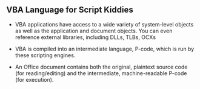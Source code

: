 ## VBA Language for Script Kiddies

- VBA applications have access to a wide variety of system-level objects as well as the application and document objects. You can even reference external libraries, including DLLs, TLBs, OCXs

- VBA is compiled into an intermediate language, P-code, which is run by these scripting engines.

- An Office document contains both the original, plaintext source code (for reading/editing) and the intermediate, machine-readable P-code (for execution). 
